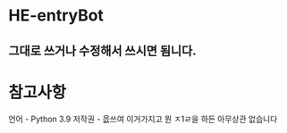 # HE-entryBot
그대로 쓰거나 수정해서 쓰시면 됨니다.
-------------
# 참고사항
언어 - Python 3.9
저작권 - 읎쓰여 이거가지고 뭔 ㅈ1ㄹ을 하든 아무상관 없습니다
